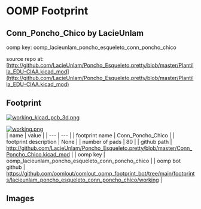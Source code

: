# OOMP Footprint  
## Conn_Poncho_Chico  by LacieUnlam  
  
oomp key: oomp_lacieunlam_poncho_esqueleto_conn_poncho_chico  
  
source repo at: [http://github.com/LacieUnlam/Poncho_Esqueleto.pretty/blob/master/Plantilla_EDU-CIAA.kicad_mod](http://github.com/LacieUnlam/Poncho_Esqueleto.pretty/blob/master/Plantilla_EDU-CIAA.kicad_mod)  
## Footprint  
  
[![working_kicad_pcb_3d.png](working_kicad_pcb_3d_600.png)](working_kicad_pcb_3d.png)  
  
[![working.png](working_600.png)](working.png)  
| name | value | 
| --- | --- | 
| footprint name | Conn_Poncho_Chico | 
| footprint description | None | 
| number of pads | 80 | 
| github path | http://github.com/LacieUnlam/Poncho_Esqueleto.pretty/blob/master/Conn_Poncho_Chico.kicad_mod | 
| oomp key | oomp_lacieunlam_poncho_esqueleto_conn_poncho_chico | 
| oomp bot github | https://github.com/oomlout/oomlout_oomp_footprint_bot/tree/main/footprints/lacieunlam_poncho_esqueleto_conn_poncho_chico/working | 
## Images  
